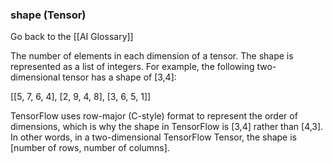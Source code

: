 ### shape (Tensor)

Go back to the [[AI Glossary]]


The number of elements in each dimension of a tensor. The shape is represented as a list of integers. For example, the following two-dimensional tensor has a shape of [3,4]:

[[5, 7, 6, 4],
 [2, 9, 4, 8],
[3, 6, 5, 1]]

TensorFlow uses row-major (C-style) format to represent the order of dimensions, which is why the shape in TensorFlow is [3,4] rather than [4,3]. In other words, in a two-dimensional TensorFlow Tensor, the shape is [number of rows, number of columns].

